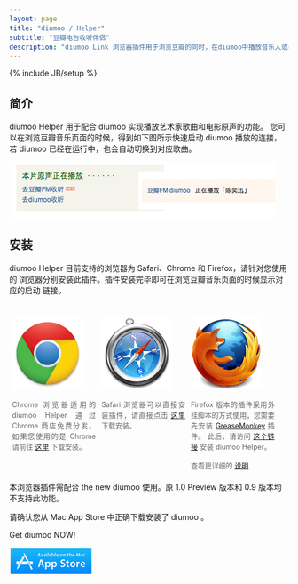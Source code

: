 ```yaml
---
layout: page
title: "diumoo / Helper"
subtitle: "豆瓣电台收听伴侣"
description: "diumoo Link 浏览器插件用于浏览豆瓣的同时，在diumoo中播放音乐人或者电影原声，而无需转向带有 Flash 的豆瓣电台网页版。"
---
```

{% include JB/setup %}


## 简介

diumoo Helper 用于配合 diumoo 实现播放艺术家歌曲和电影原声的功能。
您可以在浏览豆瓣音乐页面的时候，得到如下图所示快速启动 diumoo 播放的连接，
若 diumoo 已经在运行中，也会自动切换到对应歌曲。

![diumoo link](/static/usage/play_soundtrack_and_artist.png)

## 安装

diumoo Helper 目前支持的浏览器为 Safari、Chrome 和 Firefox，请针对您使用的
浏览器分别安装此插件。插件安装完毕即可在浏览豆瓣音乐页面的时候显示对应的启动
链接。

<style type="text/css">
    .floatcontainer{overflow:hidden;}
    .floatcontainer div{
        text-align:justify;
        float:left;
        width:30%;
        font-size:0.9em;
        color:#666;
        padding:5px;
    }
</style>
<div class="floatcontainer">
<div>
<h3>
	<img src="/static/extensions/chrome.png" alt="Chrome" />
</h3>
Chrome 浏览器适用的 diumoo Helper 通过 Chrome 商店免费分发。
如果您使用的是 Chrome 请前往
<a href="">这里</a>
下载安装。
</div>
<div>
<h3>
	<img src="/static/extensions/safari.png" alt="safari" />
</h3>
Safari 浏览器可以直接安装插件，请直接点击
<a href="https://github.com/downloads/diumoo/diumoohelper/diumoohelper20120909.safariext://github.com/downloads/diumoo/diumoohelper/diumoohelper20120909.safariextz">这里</a>
下载安装。
</div>
<div>
<h3>
	<img src="/static/extensions/firefox.png" alt="firefox" />
</h3>
Firefox 版本的插件采用外挂脚本的方式使用，您需要先安装
<a href="https://addons.mozilla.org/firefox/addon/748">GreaseMonkey</a> 插件。
此后，请访问
<a href="http://userscripts.org/scripts/source/142009.user.js">这个链接</a> 安装 diumoo Helper。
<br />
<br />
查看更详细的
<a href="firefox.html">说明</a>
</div>
</div>

<div class="well">
    <div class="well-left">
        <p>本浏览器插件需配合 the new diumoo 使用。原 1.0 Preview 版本和 0.9 版本均不支持此功能。</p>
        <p>请确认您从 Mac App Store 中正确下载安装了 diumoo 。</p>
    </div>
    <div class="well-right">
        <p>Get diumoo NOW!</p>
        <p>
        <a href="#">
            <img src="/static/appstore.png" alt="Mac App Store" />
        </a>
        </p>
    </div>
</div>

